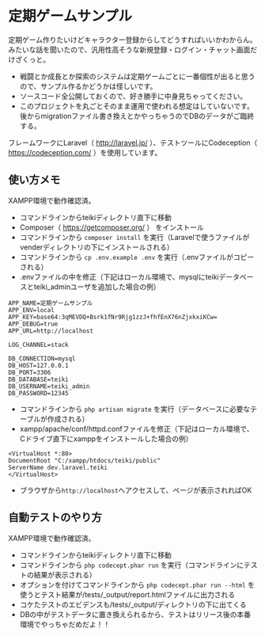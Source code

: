 # 定期ゲームサンプル

定期ゲーム作りたいけどキャラクター登録からしてどうすればいいかわからん。みたいな話を聞いたので、汎用性高そうな新規登録・ログイン・チャット画面だけざくっと。

- 戦闘とか成長とか探索のシステムは定期ゲームごとに一番個性が出ると思うので、サンプル作るかどうかは怪しいです。
- ソースコード全公開しておくので、好き勝手に中身見ちゃってください。
- このプロジェクトを丸ごとそのまま運用で使われる想定はしていないです。後からmigrationファイル書き換えとかやっちゃうのでDBのデータがご臨終する。

フレームワークにLaravel（ http://laravel.jp/ ）、テストツールにCodeception（ https://codeception.com/ ）を使用しています。


## 使い方メモ

XAMPP環境で動作確認済。

- コマンドラインからteikiディレクトリ直下に移動
- Composer（ https://getcomposer.org/ ） をインストール
- コマンドラインから `composer install` を実行（Laravelで使うファイルがvenderディレクトリの下にインストールされる）
- コマンドラインから `cp .env.example .env` を実行（.envファイルがコピーされる）
- .envファイルの中を修正（下記はローカル環境で、mysqlにteikiデータベースとteiki_adminユーザを追加した場合の例）
```
APP_NAME=定期ゲームサンプル
APP_ENV=local
APP_KEY=base64:3qMEVDQ+Bsrk1fNr9Rjg1zzJ+fhfEnX76nZjxkxiKCw=
APP_DEBUG=true
APP_URL=http://localhost

LOG_CHANNEL=stack

DB_CONNECTION=mysql
DB_HOST=127.0.0.1
DB_PORT=3306
DB_DATABASE=teiki
DB_USERNAME=teiki_admin
DB_PASSWORD=12345
```
- コマンドラインから `php artisan migrate` を実行（データベースに必要なテーブルが作成される）
- xampp/apache/conf/httpd.confファイルを修正（下記はローカル環境で、Cドライブ直下にxamppをインストールした場合の例）
```
<VirtualHost *:80>
DocumentRoot "C:/xampp/htdocs/teiki/public"
ServerName dev.laravel.teiki
</VirtualHost>
```
- ブラウザから`http://localhost`へアクセスして、ページが表示されればOK


## 自動テストのやり方

XAMPP環境で動作確認済。

- コマンドラインからteikiディレクトリ直下に移動
- コマンドラインから `php codecept.phar run` を実行（コマンドラインにテストの結果が表示される）
- オプションを付けてコマンドラインから `php codecept.phar run --html` を使うとテスト結果が/tests/_output/report.htmlファイルに出力される
- コケたテストのエビデンスも/tests/_output/ディレクトリの下に出てくる
- DBの中がテストデータに置き換えられるから、テストはリリース後の本番環境でやっちゃだめだよ！！